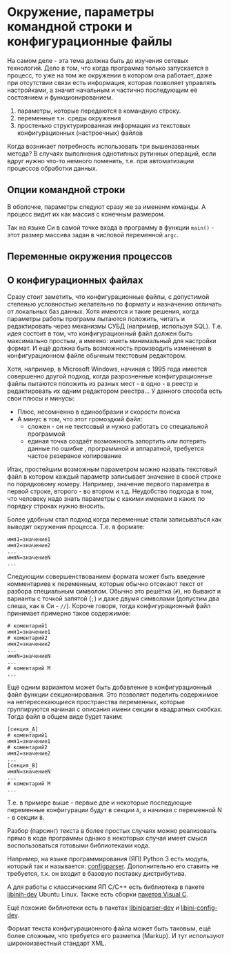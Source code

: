 # Окружение, параметры командной строки и конфигурационные файлы

На самом деле - эта тема должна быть до изучения сетевых технологий.
Дело в том, что когда программа только запускается в процесс, то уже
на том же окружении в котором она работает, даже при отсутствии связи есть
информация, которая позволяет управлять настройками, а значит начальным и 
частично последующим её состоянием и функционированием.

1. параметры, которые передаются в командную строку.
2. переменные т.н. среды окружения
3. простенько структурированная информация из текстовых конфигурационных (настроечных) файлов


Когда возникает потребность использовать три вышеназванных метода?
В случаях выполнения однотипных рутинных операций, если вдруг нужно что-то немного поменять,
т.е. при автоматизации процессов обработки данных.

## Опции командной строки

В оболочке, параметры следуют сразу же за имененм команды.
А процесс видит их как массив с конечным размером.

Так на языке Си в самой точке входа в программу в функции `main()`  - этот размер
массива задан в числовой переменной `argc`.


## Переменные окружения процессов


## О конфигурационных файлах

Сразу стоит заметить, что конфигурационные файлы, с допустимой степенью условностью желательно
по формату и назначению отличать от локальных баз данных. Хотя имеются и такие решения, когда параметры работы программ
пытаются положить, читать и редактировать через механизмы СУБД (например, используя SQL).
Т.е. идея состоит в том, что конфигурационный файл должен быть максимально простым, а имеено: иметь минимальный для настройки 
формат. И ещё должна быть возможность производить изменения в конфигурационном файле обычным текстовым редактором.

Хотя, например, в Microsoft Windows, начиная с 1995 года имеется совершенно другой подход, когда разрозненные конфигурационные
файлы пытаются положить из разных мест - в одно - в реестр  и редактировать их одним редактором реестра...
У данного способа есть свои плюсы и минусы:

* Плюс, несомненно в единообразии и скорости поиска
* А минус в том, что этот громоздкий файл:
	- сложен - он не тектсовый и нужно работать со специальной программой
	- единая точка создаёт возможность запортить или потерять данные по ошибке , программной и аппаратной, требуется частое резервное копирование


Итак, простейшим возможным параметром можно назвать текстовый файл в котором каждый параметр записывает значение
в своей строке по порядковому номеру. Например, значение первого параметра в первой строке, второго - во втором и т.д.
Неудобство подхода в том, что человеку надо знать параметры с какими именами в каких по порядку строках нужно вносить.

Более удобным стал подход когда переменные стали записываться как выводят окружения процесса. Т.е. в формате:

```
имя1=значение1
имя2=значение2
...
имяN=значениеN
...
```

Следующим совершенствованием формата может быть введение комментариев к переменным, которые обычно 
отсекают текст от разбора специальным символом. Обычно это решётка (`#`), но бывают и варианты с точкой запятой (`;`)
и даже двумя символами (допустим два слеша, как в Си - `//`). Короче говоря, тогда конфигурационный файл принимает примерно
такое содержимое:

```
# коментарий1
имя1=значение1
# коментарий2
имя2=значение2
...
имяN=значениеN
...
# коментарий M
...
```

Ещё одним вариантом может быть добавление в конфигурационный файл функции секционирования.
Это позволяет поделить содержимое на непересекающиеся пространства переменных,
которые группируются начиная с описания имени секции в квадратных скобках.
Тогда файл в общем виде будет таким:

```
[секция_A]
# коментарий1
имя1=значение1
# коментарий2
имя2=значение2
...
[секция_B]
имяN=значениеN
...
# коментарий M
...
```

Т.е. в примере выше - первые две и некоторые последующие переменные конфигурации будут в секции `A`,
а начиная с переменной N - в секции `B`.

Разбор (парсинг) текста в более простых случаях можно реализовать прямо в коде программы
однако в некоторых случая имеет смысл воспользоваться готовыми библиотеками кода.

Например, на языке программирования (ЯП) Python 3 есть модуль, который так и называется:
[configparser](https://docs.python.org/3/library/configparser.html). Дополнительно его ставить не требуется,
т.к. он входит в базовую поставку дистрибутива.

А для работы с классическим ЯП C/C++ есть библиотека в пакете
[libinih-dev](https://github.com/benhoyt/inih) Ubuntu Linux.
Также есть сборки [пакетов Visual C](https://en.wikipedia.org/wiki/Vcpkg).

Ещё похожие библиотеки есть  в пакетах [libiniparser-dev](https://github.com/ndevilla/iniparser) и
[libini-config-dev](https://github.com/SSSD/ding-libs).

Формат текста конфигурационного файла может быть таковым, ещё более сложным, что требуется его
разметка (Markup). И тут используют широкоизвестный стандарт XML.


